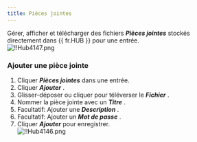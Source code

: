 ```yaml
---
title: Pièces jointes
---
```

Gérer, afficher et télécharger des fichiers ***Pièces jointes*** stockés directement dans {{ fr.HUB }} pour une entrée.  
![!!Hub4147.png](https://webdevolutions.azureedge.net/docs/fr/hub/Hub4147.png) 

### Ajouter une pièce jointe 

1. Cliquer ***Pièces jointes*** dans une entrée. 
1. Cliquer ***Ajouter*** . 
1. Glisser-déposer ou cliquer pour téléverser le ***Fichier*** . 
1. Nommer la pièce jointe avec un ***Titre*** . 
1. Facultatif: Ajouter une ***Description*** . 
1. Facultatif: Ajouter un ***Mot de passe*** . 
1. Cliquer ***Ajouter*** pour enregistrer.  
![!!Hub4146.png](https://webdevolutions.azureedge.net/docs/fr/hub/Hub4146.png) 

